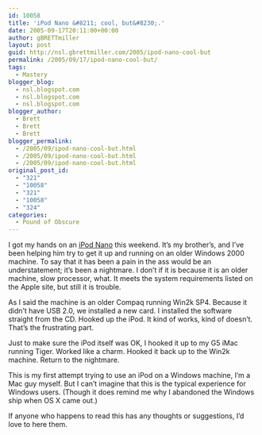 ```yaml
---
id: 10058
title: 'iPod Nano &#8211; cool, but&#8230;.'
date: 2005-09-17T20:11:00+00:00
author: gBRETTmiller
layout: post
guid: http://nsl.gbrettmiller.com/2005/ipod-nano-cool-but
permalink: /2005/09/17/ipod-nano-cool-but/
tags:
  - Mastery
blogger_blog:
  - nsl.blogspot.com
  - nsl.blogspot.com
  - nsl.blogspot.com
blogger_author:
  - Brett
  - Brett
  - Brett
blogger_permalink:
  - /2005/09/ipod-nano-cool-but.html
  - /2005/09/ipod-nano-cool-but.html
  - /2005/09/ipod-nano-cool-but.html
original_post_id:
  - "321"
  - "10058"
  - "321"
  - "10058"
  - "324"
categories:
  - Pound of Obscure
---
```

I got my hands on an [iPod Nano](http://www.apple.com/ipodnano) this weekend. It&#8217;s my brother&#8217;s, and I&#8217;ve been helping him try to get it up and running on an older Windows 2000 machine. To say that it has been a pain in the ass would be an understatement; it&#8217;s been a nightmare. I don&#8217;t if it is because it is an older machine, slow processor, what. It meets the system requirements listed on the Apple site, but still it is trouble.

As I said the machine is an older Compaq running Win2k SP4. Because it didn&#8217;t have USB 2.0, we installed a new card. I installed the software straight from the CD. Hooked up the iPod. It kind of works, kind of doesn&#8217;t. That&#8217;s the frustrating part.

Just to make sure the iPod itself was OK, I hooked it up to my G5 iMac running Tiger. Worked like a charm. Hooked it back up to the Win2k machine. Return to the nightmare.

This is my first attempt trying to use an iPod on a Windows machine, I&#8217;m a Mac guy myself. But I can&#8217;t imagine that this is the typical experience for Windows users. (Though it does remind me why I abandoned the Windows ship when OS X came out.)

If anyone who happens to read this has any thoughts or suggestions, I&#8217;d love to here them.